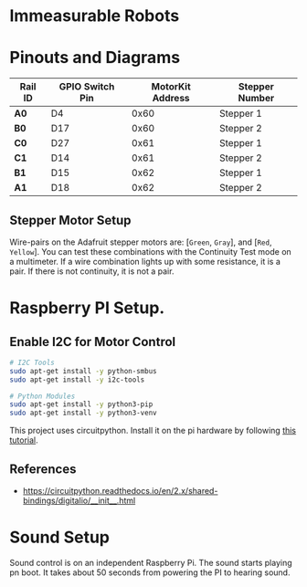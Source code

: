 # Immeasurable Robots

# Pinouts and Diagrams


| Rail ID | GPIO Switch Pin | MotorKit Address | Stepper Number |
|---------|-----------------|------------------|----------------|
| **A0**  | D4              | 0x60             | Stepper 1      |
| **B0**  | D17             | 0x60             | Stepper 2      |
| **C0**  | D27             | 0x61             | Stepper 1      |
| **C1**  | D14             | 0x61             | Stepper 2      |
| **B1**  | D15             | 0x62             | Stepper 1      |
| **A1**  | D18             | 0x62             | Stepper 2      |


## Stepper Motor Setup

Wire-pairs on the Adafruit stepper motors are: [`Green`, `Gray`], and [`Red`, `Yellow`]. You can test these combinations with the Continuity Test mode on a multimeter. If a wire combination lights up with some resistance, it is a pair. If there is not continuity, it is not a pair.


# Raspberry PI Setup.

## Enable I2C for Motor Control

```sh
# I2C Tools
sudo apt-get install -y python-smbus
sudo apt-get install -y i2c-tools

# Python Modules
sudo apt-get install -y python3-pip
sudo apt-get install -y python3-venv
```

This project uses circuitpython. Install it on the pi hardware by following [this tutorial](https://learn.adafruit.com/circuitpython-on-raspberrypi-linux/installing-circuitpython-on-raspberry-pi).

## References

- https://circuitpython.readthedocs.io/en/2.x/shared-bindings/digitalio/__init__.html


# Sound Setup

Sound control is on an independent Raspberry Pi. The sound starts playing pn boot. It takes about 50 seconds from powering the PI to hearing sound.
